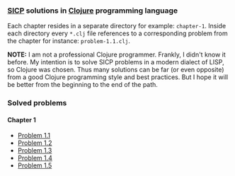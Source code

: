### [SICP] solutions in [Clojure] programming language

Each chapter resides in a separate directory for example: `chapter-1`. Inside each directory every `*.clj` file references to a corresponding problem from the chapter for instance: `problem-1.1.clj`.

**NOTE:** I am not a professional Clojure programmer. Frankly, I didn't know it before. My intention is to solve SICP problems in a modern dialect of LISP, so Clojure was chosen. Thus many solutions can be far (or even opposite) from a good Clojure programming style and best practices. But I hope it will be better from the beginning to the end of the path.



### Solved problems

#### Chapter 1

* [Problem 1.1](solutions/chapter-1/problem-1.1.clj)
* [Problem 1.2](solutions/chapter-1/problem-1.2.clj)
* [Problem 1.3](solutions/chapter-1/problem-1.3.clj)
* [Problem 1.4](solutions/chapter-1/problem-1.4.clj)
* [Problem 1.5](solutions/chapter-1/problem-1.5.clj)



<!-- Links -->

[SICP]:    https://mitpress.mit.edu/sicp/
[Clojure]: https://clojure.org
